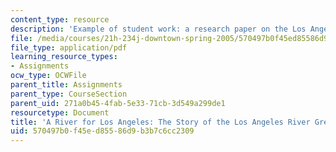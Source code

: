 ```yaml
---
content_type: resource
description: 'Example of student work: a research paper on the Los Angeles River Greenway.'
file: /media/courses/21h-234j-downtown-spring-2005/570497b0f45ed85586d9b3b7c6cc2309_11026_sherman04.pdf
file_type: application/pdf
learning_resource_types:
- Assignments
ocw_type: OCWFile
parent_title: Assignments
parent_type: CourseSection
parent_uid: 271a0b45-4fab-5e33-71cb-3d549a299de1
resourcetype: Document
title: 'A River for Los Angeles: The Story of the Los Angeles River Greenway '
uid: 570497b0-f45e-d855-86d9-b3b7c6cc2309
---
```

